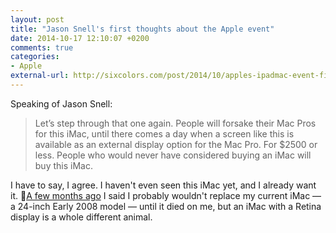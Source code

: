 ```yaml
---
layout: post
title: "Jason Snell's first thoughts about the Apple event"
date: 2014-10-17 12:10:07 +0200
comments: true
categories: 
- Apple
external-url: http://sixcolors.com/post/2014/10/apples-ipadmac-event-first-thoughts/
---
```


Speaking of Jason Snell:

> Let’s step through that one again. People will forsake their Mac Pros for this iMac, until there comes a day when a screen like this is available as an external display option for the Mac Pro. For $2500 or less. People who would never have considered buying an iMac will buy this iMac.

I have to say, I agree. I haven't even seen this iMac yet, and I already want it. [A few months ago](http://www.analogsenses.com/2014/05/21/upgrading-my-early-2008-24-imac-to-an-ssd/) I said I probably wouldn't replace my current iMac — a 24-inch Early 2008 model — until it died on me, but an iMac with a Retina display is a whole different animal.